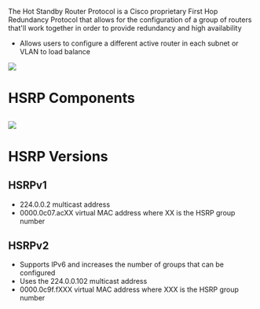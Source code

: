 The Hot Standby Router Protocol is a Cisco proprietary First Hop Redundancy Protocol that allows for the configuration of a group of routers that'll work together in order to provide redundancy and high availability

* Allows users to configure a different active router in each subnet or VLAN to load balance

![](https://github.com/JonmarCorpuz/SecondBrain/blob/main/Assets/Whitespace.png)

# HSRP Components

## 

![](https://github.com/JonmarCorpuz/SecondBrain/blob/main/Assets/Whitespace.png)

# HSRP Versions

## HSRPv1

* 224.0.0.2 multicast address
* 0000.0c07.acXX virtual MAC address where XX is the HSRP group number

## HSRPv2

* Supports IPv6 and increases the number of groups that can be configured
* Uses the 224.0.0.102 multicast address
* 0000.0c9f.fXXX virtual MAC address where XXX is the HSRP group number
